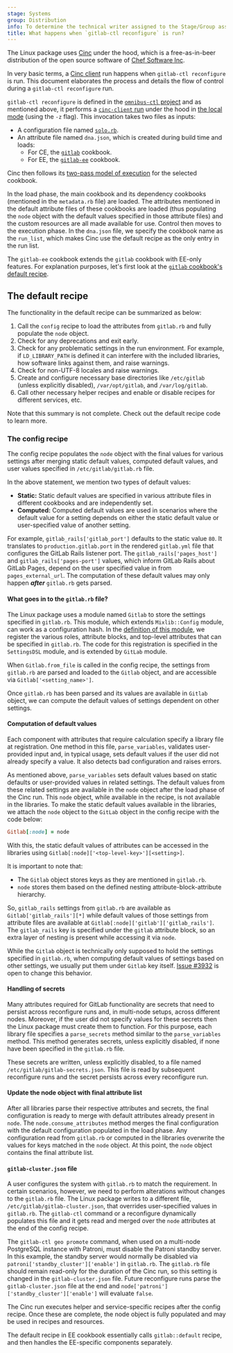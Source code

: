 ```yaml
---
stage: Systems
group: Distribution
info: To determine the technical writer assigned to the Stage/Group associated with this page, see https://about.gitlab.com/handbook/product/ux/technical-writing/#assignments
title: What happens when `gitlab-ctl reconfigure` is run?
---
```


The Linux package uses [Cinc](https://cinc.sh/) under the hood,
which is a free-as-in-beer distribution of the open source software of [Chef Software Inc](https://docs.chef.io/).

In very basic terms, a [Cinc client](https://cinc.sh/start/client/) run
happens when `gitlab-ctl reconfigure` is run. This document elaborates
the process and details the flow of control during a `gitlab-ctl reconfigure`
run.

`gitlab-ctl reconfigure` is defined in the
[`omnibus-ctl` project](https://gitlab.com/gitlab-org/build/omnibus-mirror/omnibus-ctl/-/blob/0.6.0.1/lib/omnibus-ctl.rb#L517)
and as mentioned above, it performs a
[`cinc-client` run](https://gitlab.com/gitlab-org/build/omnibus-mirror/omnibus-ctl/-/blob/0.6.0.1/lib/omnibus-ctl.rb#L501)
under the hood in [the local mode](https://docs.chef.io/ctl_chef_client/#run-in-local-mode) (using the `-z` flag). This invocation takes
two files as inputs:

- A configuration file named [`solo.rb`](https://gitlab.com/gitlab-org/omnibus-gitlab/-/blob/master/files/gitlab-cookbooks/solo.rb).
- An attribute file named `dna.json`, which is created during build time and loads:
  - For CE, the [`gitlab`](https://gitlab.com/gitlab-org/omnibus-gitlab/-/tree/master/files/gitlab-cookbooks/gitlab) cookbook.
  - For EE, the [`gitlab-ee`](https://gitlab.com/gitlab-org/omnibus-gitlab/-/tree/master/files/gitlab-cookbooks/gitlab-ee) cookbook.

Cinc then follows its [two-pass model of execution](https://coderanger.net/two-pass/) for the selected cookbook.

In the load phase, the main cookbook and its dependency cookbooks (mentioned in
the `metadata.rb` file) are loaded. The attributes mentioned in the default
attribute files of these cookbooks are loaded (thus populating the `node` object
with the default values specified in those attribute files) and the custom
resources are all made available for use. Control then moves to the
execution phase. In the `dna.json` file, we specify the cookbook name as the
`run_list`, which makes Cinc use the default recipe as the only entry in the run
list.

The `gitlab-ee` cookbook extends the `gitlab` cookbook with EE-only
features. For explanation purposes, let's first look at the
[`gitlab` cookbook's default recipe](https://gitlab.com/gitlab-org/omnibus-gitlab/-/blob/master/files/gitlab-cookbooks/gitlab/recipes/default.rb).

## The default recipe

The functionality in the default recipe can be summarized as below:

1. Call the `config` recipe to load the attributes from `gitlab.rb` and fully
   populate the `node` object.
1. Check for any deprecations and exit early.
1. Check for any problematic settings in the run environment. For example,
   if `LD_LIBRARY_PATH` is defined it can interfere with the included
   libraries, how software links against them, and raise warnings.
1. Check for non-UTF-8 locales and raise warnings.
1. Create and configure necessary base directories like `/etc/gitlab` (unless
   explicitly disabled), `/var/opt/gitlab`, and `/var/log/gitlab`.
1. Call other necessary helper recipes and enable or disable recipes for different
   services, etc.

Note that this summary is not complete. Check out the default recipe code to
learn more.

### The config recipe

The config recipe populates the `node` object with the
final values for various settings after merging static default values,
computed default values, and user values specified
in `/etc/gitlab/gitlab.rb` file.

In the above statement, we mention two types of default values:

- **Static:** Static default values are specified in various
  attribute files in different cookbooks and are independently set.
- **Computed:** Computed default values are used in scenarios where the
  default value for a setting depends on either the static default
  value or user-specified value of another setting.

For example, `gitlab_rails['gitlab_port']` defaults to the static
value `80`. It translates to `production.gitlab.port` in the rendered
`gitlab.yml` file that configures the GitLab Rails listener port. The
`gitlab_rails['pages_host']` and `gitlab_rails['pages-port']` values,
which inform GitLab Rails about GitLab Pages, depend on the user
specified value in from `pages_external_url`. The computation of these
default values may only happen **_after_** `gitlab.rb` gets parsed.

#### What goes in to the `gitlab.rb` file?

The Linux package uses a module named `Gitlab` to store the settings specified in
`gitlab.rb`. This module, which extends `Mixlib::Config` module, can work as a
configuration hash. In the
[definition of this module](https://gitlab.com/gitlab-org/omnibus-gitlab/-/blob/master/files/gitlab-cookbooks/package/libraries/config/gitlab.rb),
we register the various roles, attribute blocks, and top-level attributes that
can be specified in `gitlab.rb`. The code for this registration is specified in
the `SettingsDSL` module, and is extended by `GitLab` module.

When `Gitlab.from_file` is called in the config recipe, the settings from
`gitlab.rb` are parsed and loaded to the `Gitlab` object, and are accessible via
`Gitlab['<setting_name>']`.

Once `gitlab.rb` has been parsed and its values are available in `Gitlab`
object, we can compute the default values of settings dependent on other settings.

#### Computation of default values

Each component with attributes that require calculation specify a library file
at registration. One method in this file, `parse_variables`, validates user-provided
input and, in typical usage, sets default values if the user did not already specify
a value. It also detects bad configuration and raises errors.

As mentioned above, `parse_variables` sets default values based on static
defaults or user-provided values in related settings. The default values
from these related settings are available in the `node` object after the load
phase of the Cinc run. This `node` object, while available in the recipe, is
not available in the libraries. To make the static default values available
in the libraries, we attach the `node` object to the `GitLab` object in
the config recipe with the code below:

```ruby
Gitlab[:node] = node
```

With this, the static default values of attributes can be accessed in the libraries
using `Gitlab[:node]['<top-level-key>'][<setting>]`.

It is important to note that:

- The `Gitlab` object stores keys as they are mentioned in `gitlab.rb`.
- `node` stores them based on the defined nesting attribute-block-attribute hierarchy.

So, `gitlab_rails` settings from
`gitlab.rb` are available as `Gitlab['gitlab_rails'][*]` while default values of
those settings from attribute files are available at
`Gitlab[:node]['gitlab']['gitlab_rails']`. The `gitlab_rails` key is specified
under the `gitlab` attribute block, so an extra layer of nesting is present
while accessing it via `node`.

While the `Gitlab` object is technically only supposed to hold the settings
specified in `gitlab.rb`, when computing default values of settings based on
other settings, we usually put them under `Gitlab` key itself.
[Issue #3932](https://gitlab.com/gitlab-org/omnibus-gitlab/-/issues/3923) is open to change
this behavior.

#### Handling of secrets

Many attributes required for GitLab functionality are secrets that need to
persist across reconfigure runs and, in multi-node setups, across different
nodes. Moreover, if the user did not specify values for these secrets then
the Linux package must create them to function. For this purpose, each library file
specifies a `parse_secrets` method similar to the `parse_variables` method. This
method generates secrets, unless explicitly disabled, if none have been specified
in the `gitlab.rb` file.

These secrets are written, unless explicitly disabled, to a file named
`/etc/gitlab/gitlab-secrets.json`. This file is read by subsequent reconfigure
runs and the secret persists across every reconfigure run.

#### Update the node object with final attribute list

After all libraries parse their respective attributes and secrets, the
final configuration is ready to merge with default attributes already
present in `node`. The `node.consume_attributes` method merges the
final configuration with the default configuration populated in the load
phase. Any configuration read from `gitlab.rb` or computed in the libraries
overwrite the values for keys matched in the `node` object. At this point,
the `node` object contains the final attribute list.

#### `gitlab-cluster.json` file

A user configures the system with `gitlab.rb` to match the requirement. In
certain scenarios, however, we need to perform alterations without changes
to the `gitlab.rb` file. The Linux package writes to a different file,
`/etc/gitlab/gitlab-cluster.json`, that overrides user-specified values in
`gitlab.rb`. The `gitlab-ctl` command or a reconfigure dynamically populates
this file and it gets read and merged over the `node` attributes at the end
of the config recipe.

The `gitlab-ctl geo promote` command, when used on a multi-node PostgreSQL
instance with Patroni, must disable the Patroni standby server. In this
example, the standby server would normally be disabled via
`patroni['standby_cluster']['enable']` in `gitlab.rb`. The `gitlab.rb` file
should remain read-only for the duration of the Cinc run, so this setting
is changed in the `gitlab-cluster.json` file. Future reconfigure runs parse
the `gitlab-cluster.json` file at the end and `node['patroni']['standby_cluster']['enable']`
will evaluate `false`.

The Cinc run executes helper and service-specific recipes after
the config recipe. Once these are complete, the node object is
fully populated and may be used in recipes and resources.

The default recipe in EE cookbook essentially calls `gitlab::default` recipe,
and then handles the EE-specific components separately.
